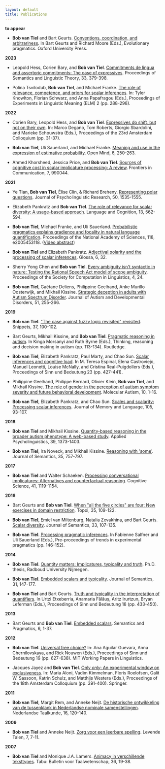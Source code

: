```yaml
---
layout: default
title: Publications
---
```


**to appear**

* **Bob van Tiel** and Bart Geurts. <a href="https://bobvantiel.github.io/docs/Conventions.pdf" target="_blank">Conventions, coordination, and arbitrariness</a>. In Bart Geurts and Richard Moore (Eds.), Evolutionary pragmatics. Oxford University Press.

**2023**

* Leopold Hess, Corien Bary, and **Bob van Tiel**. <a href="https://journals.linguisticsociety.org/proceedings/index.php/SALT/article/view/33.019" target="_blank">Commitments de lingua and assertoric commitments: The case of expressives</a>. Proceedings of Semantics and Linguistic Theory, 33, 379-398.

* Polina Tsvilodub, **Bob van Tiel**, and Michael Franke. <a href="https://journals.linguisticsociety.org/proceedings/index.php/ELM/article/view/5375" target="_blank">The role of relevance, competence, and priors for scalar inferences</a>. In: Tyler Knowlton, Florian Schwarz, and Anna Papafragou (Eds.), Proceedings of Experiments in Linguistic Meaning (ELM) 2 (pp. 288-298).

**2022**

* Corien Bary, Leopold Hess, and **Bob van Tiel**. <a href="https://bobvantiel.github.io/docs/ExpressivesShift.pdf" target="_blank">Expressives do shift, but not on their own</a>. In: Marco Degano, Tom Roberts, Giorgio Sbardolini, and Marieke Schouwstra (Eds.), Proceedings of the 23rd Amsterdam Colloquium (pp. 31-37).

* **Bob van Tiel**, Uli Sauerland, and Michael Franke. <a href="https://direct.mit.edu/opmi/article/doi/10.1162/opmi_a_00066/113616/Meaning-and-Use-in-the-Expression-of-Estimative" target="_blank">Meaning and use in the expression of estimative probability</a>. Open Mind, 6, 250-263.

* Ahmed Khorsheed, Jessica Price, and **Bob van Tiel**. <a href="https://www.frontiersin.org/articles/10.3389/fcomm.2022.990044/full" target="_blank">Sources of cognitive cost in scalar implicature processing: A review</a>. Frontiers in Communication, 7, 990044.

**2021**

* Ye Tian, **Bob van Tiel**, Élise Clin, & Richard Breheny. <a href="https://link.springer.com/article/10.1007/s10936-021-09814-y" target="_blank">Representing polar questions</a>. Journal of Psycholinguistic Research, 50, 1535-1555.

* Elizabeth Pankratz and **Bob van Tiel**. <a href="https://www.doi.org/10.1017/langcog.2021.13" target="_blank">The role of relevance for scalar diversity: A usage-based approach</a>. Language and Cognition, 13, 562-594.

* **Bob van Tiel**, Michael Franke, and Uli Sauerland. <a href="https://www.pnas.org/content/118/9/e2005453118" target="_blank">Probabilistic pragmatics explains gradience and focality in natural language quantification</a>. Proceedings of the National Academy of Sciences, 118, e2005453118. (<a href="https://vimeo.com/516752288" target="_blank">Video abstract</a>)

* **Bob van Tiel** and Elizabeth Pankratz. <a href="https://www.glossa-journal.org/articles/10.5334/gjgl.1457/" target="_blank">Adjectival polarity and the processing of scalar inferences</a>. Glossa, 6, 32.

* Sherry Yong Chen and **Bob van Tiel**. <a href="https://scholarworks.umass.edu/scil/vol4/iss1/24/" target="_blank">Every ambiguity isn't syntactic in nature: Testing the Rational Speech Act model of scope ambiguity</a>. Proceedings of the Society for Computation in Linguistics, 4, 24.

* **Bob van Tiel**, Gaétane Deliens, Philippine Geelhand, Anke Murillo Oosterwijk, and Mikhail Kissine. <a href="https://link.springer.com/article/10.1007/s10803-020-04525-0" target="_blank">Strategic deception in adults with Autism Spectrum Disorder</a>. Journal of Autism and Developmental Disorders, 51, 255-266.

**2019**

* **Bob van Tiel**. <a href="https://www.ledonline.it/snippets/allegati/snippets37039.pdf" target="_blank">"The case against fuzzy logic revisited" revisited</a>. Snippets, 37, 100-102.

* Bart Geurts, Mikhail Kissine, and **Bob van Tiel**. <a href="https://bobvantiel.github.io/docs/PragmaticReasoningASD.pdf" target="_blank">Pragmatic reasoning in autism</a>. In Kinga Morsanyi and Ruth Byrne (Eds.), Thinking, reasoning and decision making in autism (pp. 113-134). Routledge.

* **Bob van Tiel**, Elizabeth Pankratz, Paul Marty, and Chao Sun. <a href="https://semanticsarchive.net/Archive/Tg3ZGI2M/Vantiel.pdf" target="_blank">Scalar inferences and cognitive load</a>. In M. Teresa Espinal, Elena Castroviejo, Manuel Leonetti, Louise McNally, and Cristina Real-Puigdollers (Eds.), Proceedings of Sinn und Bedeutung 23 (pp. 427-441).

* Philippine Geelhand, Philippe Bernard, Olivier Klein, **Bob van Tiel**, and Mikhail Kissine. <a href="https://molecularautism.biomedcentral.com/articles/10.1186/s13229-019-0266-4" target="_blank">The role of gender in the perception of autism symptom severity and future behavioral development</a>. Molecular Autism, 10, 1-16.

* **Bob van Tiel**, Elizabeth Pankratz, and Chao Sun. <a href="https://bobvantiel.github.io/docs/ScalesScalarity.pdf" target="_blank">Scales and scalarity: Processing scalar inferences</a>. Journal of Memory and Language, 105, 93-107.

**2018**

* **Bob van Tiel** and Mikhail Kissine. <a href="https://bobvantiel.github.io/docs/QuantityASD.pdf" target="_blank">Quantity-based reasoning in the broader autism phenotype: A web-based study</a>. Applied Psycholinguistics, 39, 1373-1403.

* **Bob van Tiel**, Ira Noveck, and Mikhail Kissine. <a href="https://bobvantiel.github.io/docs/ReasoningSome.pdf" target="_blank">Reasoning with 'some'</a>. Journal of Semantics, 35, 757-797.

**2017**

* **Bob van Tiel** and Walter Schaeken. <a href="https://bobvantiel.github.io/docs/ProcessingConversational.pdf" target="_blank">Processing conversational implicatures: Alternatives and counterfactual reasoning</a>. Cognitive Science, 41, 1119-1154.

**2016**

* Bart Geurts and **Bob van Tiel**. <a href="https://bobvantiel.github.io/docs/FiveCircles.pdf" target="_blank">When "all the five circles" are four: New exercises in domain restriction</a>. Topoi, 35, 109-122.

* **Bob van Tiel**, Emiel van Miltenburg, Natalia Zevakhina, and Bart Geurts. <a href="https://bobvantiel.github.io/docs/ScalarDiversity.pdf" target="_blank">Scalar diversity</a>. Journal of Semantics, 33, 107-135.

* **Bob van Tiel**. <a href="https://bobvantiel.github.io/docs/ProcessingInferences.pdf" target="_blank">Processing pragmatic inferences</a>. In Fabienne Salfner and Uli Sauerland (Eds.), Pre-proceedings of trends in experimental pragmatics (pp. 146-152).

**2014**

* **Bob van Tiel**. <a href="https://bobvantiel.github.io/docs/QuantityMatters.pdf" target="_blank">Quantity matters: Implicatures, typicality and truth</a>. Ph.D. thesis, Radboud University Nijmegen.

* **Bob van Tiel**. <a href="https://bobvantiel.github.io/docs/ScalarsTypicality.pdf" target="_blank">Embedded scalars and typicality</a>. Journal of Semantics, 31, 147-177.

* **Bob van Tiel** and Bart Geurts. <a href="https://semanticsarchive.net/sub2013/SeparateArticles/vanTiel&Geurts.pdf" target="_blank">Truth and typicality in the interpretation of quantifiers</a>. In Urtzi Etxeberria, Anamaria Fălăuș, Aritz Irurtzun, Bryan Leferman (Eds.), Proceedings of Sinn und Bedeutung 18 (pp. 433-450).

**2013**

* Bart Geurts and **Bob van Tiel**. <a href="https://semprag.org/index.php/sp/article/view/sp.6.9" target="_blank">Embedded scalars</a>. Semantics and Pragmatics, 6, 1-37.

**2012**

* **Bob van Tiel**. <a href="http://mitwpl.mit.edu/open/sub16/VanTiel.pdf" target="_blank">Universal free choice?</a> In: Ana Aguilar Guevara, Anna Chernilovskaya, and Rick Nouwen (Eds.), Proceedings of Sinn und Bedeutung 16 (pp. 627-638). MIT Working Papers in Linguistics.

* Jacques Jayez and **Bob van Tiel**. <a href="https://bobvantiel.github.io/docs/OnlyOnly.pdf" target="_blank">Only *only*: An experimental window on exclusiveness</a>. In: Maria Aloni, Vadim Kimmelman, Floris Roelofsen, Galit W. Sassoon, Katrin Schulz, and Matthijs Westera (Eds.), Proceedings of the 18th Amsterdam Colloquium (pp. 391-400). Springer.

**2011**

* **Bob van Tiel**, Margit Rem, and Anneke Neijt. <a href="https://bobvantiel.github.io/docs/Tussenklank.pdf" target="_blank">De historische ontwikkeling van de tussenklank in Nederlandse nominale samenstellingen</a>. Nederlandse Taalkunde, 16, 120-140.

**2009**

* **Bob van Tiel** and Anneke Neijt. <a href="https://bobvantiel.github.io/docs/LeerbareSpelling.pdf" target="_blank">Zorg voor een leerbare spelling</a>. Levende Talen, 7, 7-11.

**2007**

* **Bob van Tiel** and Monique J.A. Lamers. <a href="https://bobvantiel.github.io/docs/Animacy.pdf" target="_blank">Animacy in verschillende teksttypes</a>. Tabu: Bulletin voor Taalwetenschap, 36, 19-38.
